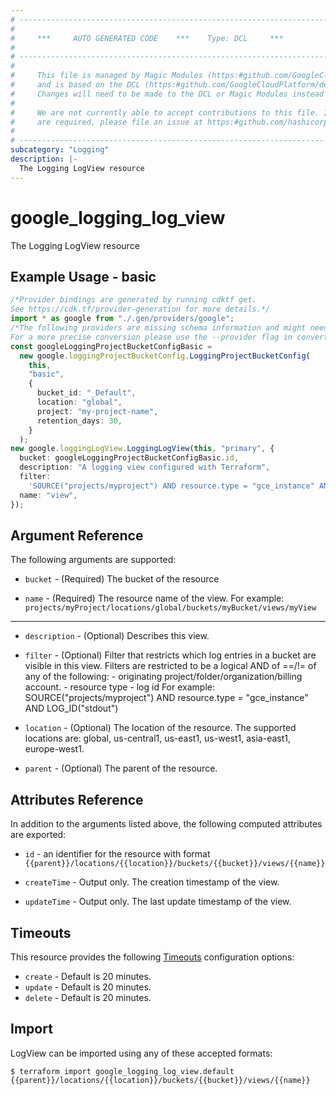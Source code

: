```yaml
---
# ----------------------------------------------------------------------------
#
#     ***     AUTO GENERATED CODE    ***    Type: DCL     ***
#
# ----------------------------------------------------------------------------
#
#     This file is managed by Magic Modules (https:#github.com/GoogleCloudPlatform/magic-modules)
#     and is based on the DCL (https:#github.com/GoogleCloudPlatform/declarative-resource-client-library).
#     Changes will need to be made to the DCL or Magic Modules instead of here.
#
#     We are not currently able to accept contributions to this file. If changes
#     are required, please file an issue at https:#github.com/hashicorp/terraform-provider-google/issues/new/choose
#
# ----------------------------------------------------------------------------
subcategory: "Logging"
description: |-
  The Logging LogView resource
---
```


# google\_logging\_log\_view

The Logging LogView resource

## Example Usage - basic

```typescript
/*Provider bindings are generated by running cdktf get.
See https://cdk.tf/provider-generation for more details.*/
import * as google from "./.gen/providers/google";
/*The following providers are missing schema information and might need manual adjustments to synthesize correctly: google.
For a more precise conversion please use the --provider flag in convert.*/
const googleLoggingProjectBucketConfigBasic =
  new google.loggingProjectBucketConfig.LoggingProjectBucketConfig(
    this,
    "basic",
    {
      bucket_id: "_Default",
      location: "global",
      project: "my-project-name",
      retention_days: 30,
    }
  );
new google.loggingLogView.LoggingLogView(this, "primary", {
  bucket: googleLoggingProjectBucketConfigBasic.id,
  description: "A logging view configured with Terraform",
  filter:
    'SOURCE("projects/myproject") AND resource.type = "gce_instance" AND LOG_ID("stdout")',
  name: "view",
});

```

## Argument Reference

The following arguments are supported:

*   `bucket` -
    (Required)
    The bucket of the resource

*   `name` -
    (Required)
    The resource name of the view. For example: `projects/myProject/locations/global/buckets/myBucket/views/myView`

***

*   `description` -
    (Optional)
    Describes this view.

*   `filter` -
    (Optional)
    Filter that restricts which log entries in a bucket are visible in this view. Filters are restricted to be a logical AND of ==/!= of any of the following: - originating project/folder/organization/billing account. - resource type - log id For example: SOURCE("projects/myproject") AND resource.type = "gce\_instance" AND LOG\_ID("stdout")

*   `location` -
    (Optional)
    The location of the resource. The supported locations are: global, us-central1, us-east1, us-west1, asia-east1, europe-west1.

*   `parent` -
    (Optional)
    The parent of the resource.

## Attributes Reference

In addition to the arguments listed above, the following computed attributes are exported:

*   `id` - an identifier for the resource with format `{{parent}}/locations/{{location}}/buckets/{{bucket}}/views/{{name}}`

*   `createTime` -
    Output only. The creation timestamp of the view.

*   `updateTime` -
    Output only. The last update timestamp of the view.

## Timeouts

This resource provides the following
[Timeouts](https://developer.hashicorp.com/terraform/plugin/sdkv2/resources/retries-and-customizable-timeouts) configuration options:

* `create` - Default is 20 minutes.
* `update` - Default is 20 minutes.
* `delete` - Default is 20 minutes.

## Import

LogView can be imported using any of these accepted formats:

```console
$ terraform import google_logging_log_view.default {{parent}}/locations/{{location}}/buckets/{{bucket}}/views/{{name}}
```
